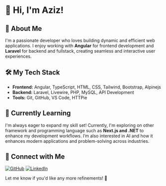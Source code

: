 <!--
**aziz07cy/aziz07cy** is a ✨ _special_ ✨ repository because its `README.md` (this file) appears on your GitHub profile.

Here are some ideas to get you started:

- 🔭 I’m currently working on ...
- 🌱 I’m currently learning ...
- 👯 I’m looking to collaborate on ...
- 🤔 I’m looking for help with ...
- 💬 Ask me about ...
- 📫 How to reach me: ...
- 😄 Pronouns: ...
- ⚡ Fun fact: ...
-->
# 👋 Hi, I'm Aziz!

## 🚀 About Me
I'm a passionate developer who loves building dynamic and efficient web applications. I enjoy working with **Angular** for frontend development and **Laravel** for backend and fullstack, creating seamless and interactive user experiences.

## 🛠️ My Tech Stack
- **Frontend:** Angular, TypeScript, HTML, CSS, Tailwind, Bootstrap, Alpinejs
- **Backend:** Laravel, Livewire, PHP, MySQL, API Development
- **Tools:** Git, GitHub, VS Code, HTTPie

## 🌱 Currently Learning
I'm always eager to expand my skill set! Currently, I'm exploring on other framework and programming language such as **Next.js and .NET** to enhance my development workflows.
I’m also interested in AI and how it enhances modern applications and problem-solving across industries.

## 🔗 Connect with Me
[![GitHub](https://img.shields.io/badge/GitHub-Profile-blue?style=flat&logo=github)](https://github.com/aziz07cy)
[![LinkedIn](https://img.shields.io/badge/LinkedIn-Profile-blue?style=flat&logo=linkedin)](https://linkedin.com/in/azizmuslim78)
<!--
## 📊 GitHub Stats
![Aziz's GitHub stats](https://github-readme-stats.vercel.app/api?username=aziz07cy&show_icons=true&theme=radical)

---
-->

Let me know if you'd like any more refinements! 🚀
